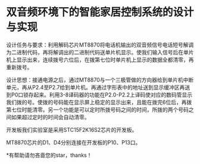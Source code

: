 # 双音频环境下的智能家居控制系统的设计与实现

设计任务与要求：利用解码芯片MT8870将电话机输出的双音频信号电话短号解调为二进制代码，再将解调出的二进制代码送单片机显示。使我们输入信号后在单片机上显示出来，连续拨号六位后，在拨第七位时单片机上显示的数据全都清零，再重新拨号。

设计思想：接通电源之后，通过MT8870与一个三极管做的方向器给到单片机中断单元，再从P2.4至P2.7给到单片机。再通过字形表中的地址送到显示缓冲区再送到P0口锁存起来。利用3-8译码器的功能在P2.0-P2.2上译码使对应的数码管显示我们拨的号。使拨的号码能在显示屏上稳定的显示出来，且能在拨完6位后，再拨第七位时能清零。另一个功能是可以定时所拨号码之间的时间，所拨的两个号码之间如果超过定时的时间会自动清零。

开发板我们实验室是采用STC15F2K16S2芯片的开发板。

MT8870芯片的D1、D4分别连接在开发板的P10、P13口。

*有帮助请勿吝啬您的star，thanks！

